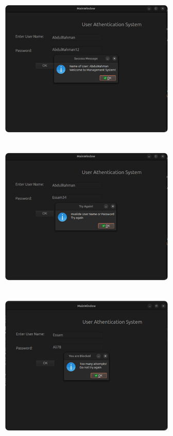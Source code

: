 <!-- 🖼️ Profile / Project Images Section -->
<div align="center">

  <img src="./image1.png" alt="Project Screenshot" width="800" style="border-radius: 10px; box-shadow: 0 0 10px rgba(255,255,255,0.2);" />
  
  <br><br>

  <img src="./image2.png" alt="Project Screenshot" width="800" style="border-radius: 10px; box-shadow: 0 0 10px rgba(255,255,255,0.2);" />
  
  <br><br>

  <img src="./image3.png" alt="Project Screenshot" width="800" style="border-radius: 10px; box-shadow: 0 0 10px rgba(255,255,255,0.2);" />

</div>
